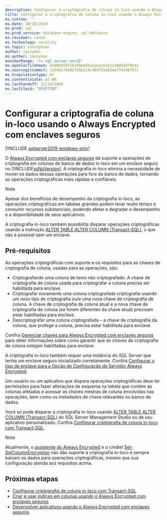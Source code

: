 ```yaml
---
description: Configurar a criptografia de coluna in-loco usando o Always Encrypted com enclaves seguros
title: Configurar a criptografia de coluna in-loco usando o Always Encrypted com enclaves seguros | Microsoft Docs
ms.custom: ''
ms.date: 10/10/2019
ms.prod: sql
ms.prod_service: database-engine, sql-database
ms.reviewer: vanto
ms.technology: security
ms.topic: conceptual
author: jaszymas
ms.author: jaszymas
monikerRange: '>= sql-server-ver15'
ms.openlocfilehash: de9860fdf161d9ed43a1ae2c63e1210dd2079e42
ms.sourcegitcommit: 1a544cf4dd2720b124c3697d1e62ae7741db757c
ms.translationtype: HT
ms.contentlocale: pt-BR
ms.lasthandoff: 12/14/2020
ms.locfileid: "97477707"
---
```

# <a name="configure-column-encryption-in-place-using-always-encrypted-with-secure-enclaves"></a>Configurar a criptografia de coluna in-loco usando o Always Encrypted com enclaves seguros 
[!INCLUDE [sqlserver2019-windows-only](../../../includes/applies-to-version/sqlserver2019-windows-only.md)]

O [Always Encrypted com enclaves seguros](always-encrypted-enclaves.md) dá suporte a operações de criptografia em colunas de banco de dados in-loco em um enclave seguro no [!INCLUDE[ssNoVersion](../../../includes/ssnoversion-md.md)]. A criptografia in-loco elimina a necessidade de mover os dados dessas operações para fora do banco de dados, tornando as operações criptográficas mais rápidas e confiáveis. 

> [!NOTE]
> Apesar dos benefícios de desempenho da criptografia in-loco, as operações criptográficas em tabelas grandes podem levar muito tempo e consumir recursos substanciais, podendo afetar e degradar o desempenho e a disponibilidade de seus aplicativos.

A criptografia in-loco também possibilita disparar operações criptográficas usando a instrução [ALTER TABLE ALTER COLUMN (Transact-SQL)](../../../t-sql/statements/alter-table-transact-sql.md), o que não é possível sem um enclave.

## <a name="prerequisites"></a>Pré-requisitos
As operações criptográficas com suporte e os requisitos para as chaves de criptografia de coluna, usadas para as operações, são:
- Criptografando uma coluna de texto não criptografado. A chave de criptografia de coluna usada para criptografar a coluna precisa ser habilitada para enclave.
- Criptografar novamente uma coluna criptografada criptografia usando um novo tipo de criptografia ou/e uma nova chave de criptografia de coluna. A chave de criptografia de coluna atual e a nova chave de criptografia de coluna (se forem diferentes da chave atual) precisam estar habilitadas para enclave.
- Descriptografar uma coluna criptografada – a chave de criptografia da coluna, que protege a coluna, precisa estar habilitada para enclave.

Confira [Gerenciar chaves para Always Encrypted com enclaves seguros](always-encrypted-enclaves-manage-keys.md) para obter informações sobre como garantir que as chaves de criptografia de coluna estejam habilitadas para enclave.

A criptografia in-loco também requer uma instância do SQL Server que tenha um enclave seguro inicializado corretamente. Confira [Configurar o tipo de enclave para a Opção de Configuração de Servidor Always Encrypted](../../../database-engine/configure-windows/configure-column-encryption-enclave-type.md).

Um usuário ou um aplicativo que dispara operações criptográficas deve ter permissões para fazer alterações de esquema na tabela que contém as colunas afetadas e acessar as chaves mestras de coluna envolvidas nas operações, bem como os metadados de chave relevantes no banco de dados.

Você só pode disparar a criptografia in-loco usando [ALTER TABLE ALTER COLUMN (Transact-SQL)](../../../t-sql/statements/alter-table-transact-sql.md) do SQL Server Management Studio ou de seu aplicativo personalizado. Confira [Configurar criptografia de coluna in-loco com Transact-SQL](always-encrypted-enclaves-configure-encryption-tsql.md).

> [!NOTE]
> Atualmente, o [assistente do Always Encrypted](always-encrypted-wizard.md) e o cmdlet [Set-SqlColumnEncryption](/powershell/module/sqlserver/set-sqlcolumnencryption) não dão suporte à criptografia in-loco e sempre baixam os dados para operações criptográficas, mesmo que sua configuração atenda aos requisitos acima. 

## <a name="next-steps"></a>Próximas etapas
- [Configurar criptografia de coluna in-loco com Transact-SQL](always-encrypted-enclaves-configure-encryption-tsql.md)
- [Criar e usar índices em colunas usando o Always Encrypted com enclaves seguros](always-encrypted-enclaves-create-use-indexes.md)
- [Desenvolver aplicativos usando o Always Encrypted com enclaves seguros](always-encrypted-enclaves-client-development.md)